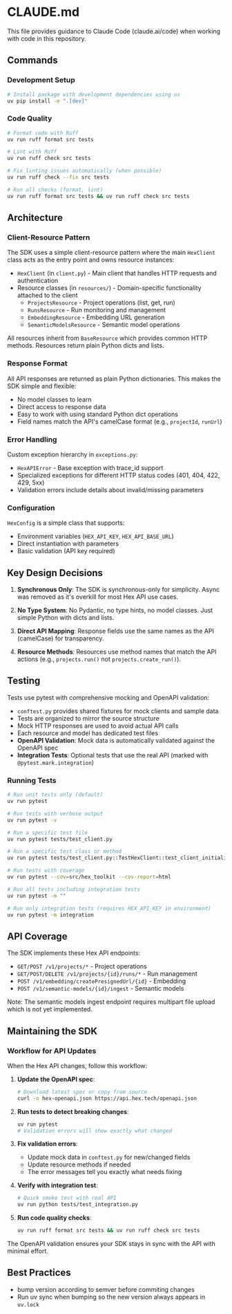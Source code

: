 # CLAUDE.md

This file provides guidance to Claude Code (claude.ai/code) when working with code in this repository.

## Commands

### Development Setup
```bash
# Install package with development dependencies using uv
uv pip install -e ".[dev]"
```

### Code Quality
```bash
# Format code with Ruff
uv run ruff format src tests

# Lint with Ruff
uv run ruff check src tests

# Fix linting issues automatically (when possible)
uv run ruff check --fix src tests

# Run all checks (format, lint)
uv run ruff format src tests && uv run ruff check src tests
```

## Architecture

### Client-Resource Pattern
The SDK uses a simple client-resource pattern where the main `HexClient` class acts as the entry point and owns resource instances:

- `HexClient` (in `client.py`) - Main client that handles HTTP requests and authentication
- Resource classes (in `resources/`) - Domain-specific functionality attached to the client
  - `ProjectsResource` - Project operations (list, get, run)
  - `RunsResource` - Run monitoring and management
  - `EmbeddingResource` - Embedding URL generation
  - `SemanticModelsResource` - Semantic model operations

All resources inherit from `BaseResource` which provides common HTTP methods. Resources return plain Python dicts and lists.

### Response Format
All API responses are returned as plain Python dictionaries. This makes the SDK simple and flexible:
- No model classes to learn
- Direct access to response data
- Easy to work with using standard Python dict operations
- Field names match the API's camelCase format (e.g., `projectId`, `runUrl`)

### Error Handling
Custom exception hierarchy in `exceptions.py`:
- `HexAPIError` - Base exception with trace_id support
- Specialized exceptions for different HTTP status codes (401, 404, 422, 429, 5xx)
- Validation errors include details about invalid/missing parameters

### Configuration
`HexConfig` is a simple class that supports:
- Environment variables (`HEX_API_KEY`, `HEX_API_BASE_URL`)
- Direct instantiation with parameters
- Basic validation (API key required)

## Key Design Decisions

1. **Synchronous Only**: The SDK is synchronous-only for simplicity. Async was removed as it's overkill for most Hex API use cases.

2. **No Type System**: No Pydantic, no type hints, no model classes. Just simple Python with dicts and lists.

3. **Direct API Mapping**: Response fields use the same names as the API (camelCase) for transparency.

4. **Resource Methods**: Resources use method names that match the API actions (e.g., `projects.run()` not `projects.create_run()`).

## Testing

Tests use pytest with comprehensive mocking and OpenAPI validation:
- `conftest.py` provides shared fixtures for mock clients and sample data
- Tests are organized to mirror the source structure
- Mock HTTP responses are used to avoid actual API calls
- Each resource and model has dedicated test files
- **OpenAPI Validation**: Mock data is automatically validated against the OpenAPI spec
- **Integration Tests**: Optional tests that use the real API (marked with `@pytest.mark.integration`)

### Running Tests
```bash
# Run unit tests only (default)
uv run pytest

# Run tests with verbose output
uv run pytest -v

# Run a specific test file
uv run pytest tests/test_client.py

# Run a specific test class or method
uv run pytest tests/test_client.py::TestHexClient::test_client_initialization

# Run tests with coverage
uv run pytest --cov=src/hex_toolkit --cov-report=html

# Run all tests including integration tests
uv run pytest -m ""

# Run only integration tests (requires HEX_API_KEY in environment)
uv run pytest -m integration
```

## API Coverage

The SDK implements these Hex API endpoints:
- `GET/POST /v1/projects/*` - Project operations
- `GET/POST/DELETE /v1/projects/{id}/runs/*` - Run management  
- `POST /v1/embedding/createPresignedUrl/{id}` - Embedding
- `POST /v1/semantic-models/{id}/ingest` - Semantic models

Note: The semantic models ingest endpoint requires multipart file upload which is not yet implemented.

## Maintaining the SDK

### Workflow for API Updates
When the Hex API changes, follow this workflow:

1. **Update the OpenAPI spec**:
   ```bash
   # Download latest spec or copy from source
   curl -o hex-openapi.json https://api.hex.tech/openapi.json
   ```

2. **Run tests to detect breaking changes**:
   ```bash
   uv run pytest
   # Validation errors will show exactly what changed
   ```

3. **Fix validation errors**:
   - Update mock data in `conftest.py` for new/changed fields
   - Update resource methods if needed
   - The error messages tell you exactly what needs fixing

4. **Verify with integration test**:
   ```bash
   # Quick smoke test with real API
   uv run python tests/test_integration.py
   ```

5. **Run code quality checks**:
   ```bash
   uv run ruff format src tests && uv run ruff check src tests
   ```

The OpenAPI validation ensures your SDK stays in sync with the API with minimal effort.

## Best Practices

- bump version according to semver before commiting changes
- Run uv sync when bumping so the new version always appears in `uv.lock`